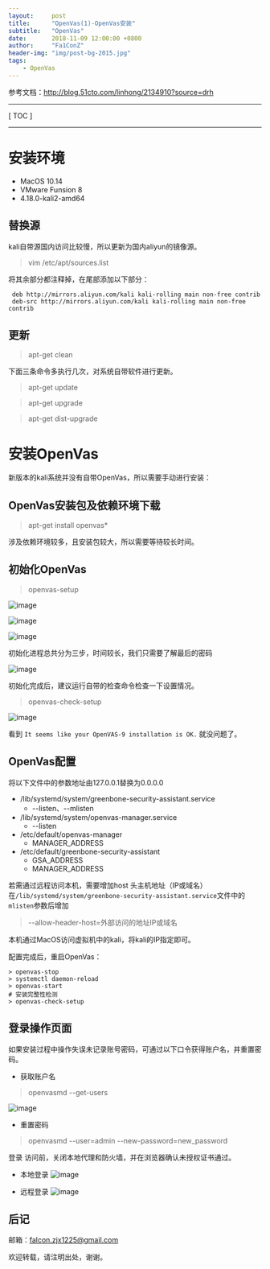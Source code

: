 ```yaml
---
layout:     post
title:      "OpenVas(1)-OpenVas安装"
subtitle:   "OpenVas"
date:       2018-11-09 12:00:00 +0800
author:     "Fa1ConZ"
header-img: "img/post-bg-2015.jpg"
tags:
    - OpenVas
---
```


参考文档：http://blog.51cto.com/linhong/2134910?source=drh

---
[ TOC ]

---
# 安装环境

- MacOS 10.14
- VMware Funsion 8
- 4.18.0-kali2-amd64

## 替换源
kali自带源国内访问比较慢，所以更新为国内aliyun的镜像源。

> vim /etc/apt/sources.list

将其余部分都注释掉，在尾部添加以下部分：
```
 deb http://mirrors.aliyun.com/kali kali-rolling main non-free contrib 
 deb-src http://mirrors.aliyun.com/kali kali-rolling main non-free contrib
```

## 更新

> apt-get clean

下面三条命令多执行几次，对系统自带软件进行更新。

> apt-get update 

> apt-get upgrade 

> apt-get dist-upgrade



# 安装OpenVas

新版本的kali系统并没有自带OpenVas，所以需要手动进行安装：

## OpenVas安装包及依赖环境下载

> apt-get install openvas*

涉及依赖环境较多，且安装包较大，所以需要等待较长时间。

## 初始化OpenVas

> openvas-setup

![image](https://raw.githubusercontent.com/FalconZhou/falconzhou.github.io/master/img/404-bg.jpg)
 
![image](http://note.youdao.com/yws/res/13259/4B0232B1A31848D090C76F86D8C70120)

![image](http://note.youdao.com/yws/res/13261/8D3BB62CA24D4B95B459CBAE9E0B8009)

初始化进程总共分为三步，时间较长，我们只需要了解最后的密码

![image](http://note.youdao.com/yws/res/13265/E5C5BBB289B643809FA21E9477D6B7C1)


初始化完成后，建议运行自带的检查命令检查一下设置情况。

> openvas-check-setup

![image](http://note.youdao.com/yws/res/13272/682CE2D0A0A243B98C1DC962D93ACB16)

看到 `It seems like your OpenVAS-9 installation is OK.` 就没问题了。

## OpenVas配置
将以下文件中的参数地址由127.0.0.1替换为0.0.0.0
- /lib/systemd/system/greenbone-security-assistant.service
    - --listen、--mlisten
- /lib/systemd/system/openvas-manager.service
    - --listen
- /etc/default/openvas-manager 
    - MANAGER_ADDRESS
- /etc/default/greenbone-security-assistant 
    - GSA_ADDRESS
    - MANAGER_ADDRESS

若需通过远程访问本机，需要增加host 头主机地址（IP或域名）
在`/lib/systemd/system/greenbone-security-assistant.service`文件中的`mlisten`参数后增加
> --allow-header-host=外部访问的地址IP或域名

本机通过MacOS访问虚拟机中的kali，将kali的IP指定即可。

配置完成后，重启OpenVas：
```
> openvas-stop
> systemctl daemon-reload
> openvas-start
# 安装完整性检测
> openvas-check-setup
```

## 登录操作页面

如果安装过程中操作失误未记录账号密码，可通过以下口令获得账户名，并重置密码。
- 获取账户名
> openvasmd --get-users

![image](http://note.youdao.com/yws/res/13302/D194EFE73C414212B5BC553FF112BF87)

- 重置密码
> openvasmd --user=admin --new-password=new_password


登录
访问前，关闭本地代理和防火墙，并在浏览器确认未授权证书通过。
- 本地登录
![image](http://note.youdao.com/yws/res/13308/2832B98FBD854E85B716A71473348755)

- 远程登录
![image](http://note.youdao.com/yws/res/13311/89A4D6B1DD3E4BB7B149020BE200711E)


## 后记

邮箱：<falcon.zjx1225@gmail.com>

欢迎转载，请注明出处，谢谢。